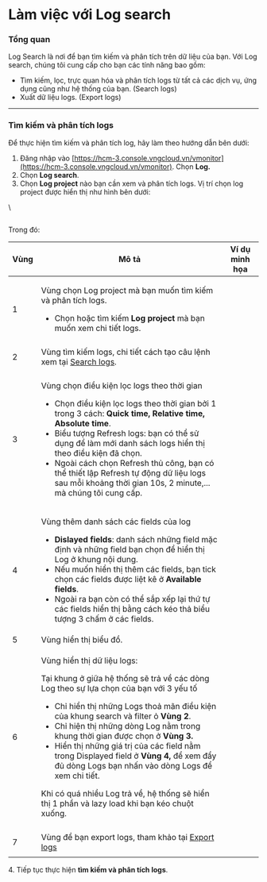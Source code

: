 # Làm việc với Log search

### Tổng quan

Log Search là nơi để bạn tìm kiếm và phân tích trên dữ liệu của bạn. Với Log search, chúng tôi cung cấp cho bạn các tính năng bao gồm:&#x20;

* Tìm kiếm, lọc, trực quan hóa và phân tích logs từ tất cả các dịch vụ, ứng dụng cũng như hệ thống của bạn. (Search logs)
* Xuất dữ liệu logs. (Export logs)

***

### Tìm kiếm và phân tích logs

Để thực hiện tìm kiếm và phân tích log, hãy làm theo hướng dẫn bên dưới:

1. Đăng nhập vào [https://hcm-3.console.vngcloud.vn/vmonitor](https://hcm-3.console.vngcloud.vn/vmonitor). Chọn **Log.**
2. Chọn **Log search**.
3. Chọn **Log project** nào bạn cần xem và phân tích logs. Vị trí chọn log project được hiển thị như hình bên dưới:

\


<figure><img src="http://docs.vngcloud.vn/download/attachments/49649959/image2023-8-2_16-5-28.png?version=1&#x26;modificationDate=1690967129000&#x26;api=v2" alt=""><figcaption></figcaption></figure>

Trong đó:&#x20;

| Vùng | Mô tả                                                                                                                                                                                                                                                                                                                                                                                                                                                                                                                                                                                                                        | Ví dụ minh họa                                                                                                                                                                                                                                                                                                                                                                   |
| ---- | ---------------------------------------------------------------------------------------------------------------------------------------------------------------------------------------------------------------------------------------------------------------------------------------------------------------------------------------------------------------------------------------------------------------------------------------------------------------------------------------------------------------------------------------------------------------------------------------------------------------------------- | -------------------------------------------------------------------------------------------------------------------------------------------------------------------------------------------------------------------------------------------------------------------------------------------------------------------------------------------------------------------------------- |
| 1    | <p>Vùng chọn Log project mà bạn muốn tìm kiếm và phân tích logs.</p><ul><li>Chọn hoặc tìm kiếm <strong>Log project</strong> mà bạn muốn xem chi tiết logs.</li></ul>                                                                                                                                                                                                                                                                                                                                                                                                                                                         | <img src="http://docs.vngcloud.vn/download/thumbnails/49649959/image2023-8-7_13-52-3.png?version=1&#x26;modificationDate=1691391124000&#x26;api=v2" alt="" data-size="original">                                                                                                                                                                                                 |
| 2    | Vùng tìm kiếm logs, chi tiết cách tạo câu lệnh xem tại [Search logs](search-logs.md).                                                                                                                                                                                                                                                                                                                                                                                                                                                                                                                                        | <p><br></p>                                                                                                                                                                                                                                                                                                                                                                      |
| 3    | <p>Vùng chọn điều kiện lọc logs theo thời gian</p><ul><li>Chọn điều kiện lọc logs theo thời gian bởi 1 trong 3 cách: <strong>Quick time, Relative time, Absolute time</strong>.</li><li>Biểu tượng Refresh logs: bạn có thể sử dụng để làm mới danh sách logs hiển thị theo điều kiện đã chọn. </li><li>Ngoài cách chọn Refresh thủ công, bạn có thể thiết lập Refresh tự động dữ liệu logs sau mỗi khoảng thời gian 10s, 2 minute,... mà chúng tôi cung cấp.</li></ul>                                                                                                                                                      | <p><img src="http://docs.vngcloud.vn/download/thumbnails/49649959/image2023-8-7_13-54-33.png?version=1&#x26;modificationDate=1691391273000&#x26;api=v2" alt="" data-size="original"></p><p><img src="http://docs.vngcloud.vn/download/thumbnails/49649959/image2023-8-7_13-57-22.png?version=1&#x26;modificationDate=1691391443000&#x26;api=v2" alt="" data-size="original"></p> |
| 4    | <p>Vùng thêm danh sách các fields của log</p><ul><li><strong>Dislayed fields</strong>: danh sách những field mặc định và những field bạn chọn để hiển thị Log ở khung nội dung. </li><li>Nếu muốn hiển thị thêm các fields, bạn tick chọn các fields được liệt kê ở <strong>Available fields</strong>.</li><li>Ngoài ra bạn còn có thể sắp xếp lại thứ tự các fields hiển thị bằng cách kéo thả biểu tượng 3 chấm ở các fields.</li></ul>                                                                                                                                                                                    | <img src="http://docs.vngcloud.vn/download/thumbnails/49649959/image2023-8-7_13-59-32.png?version=1&#x26;modificationDate=1691391572000&#x26;api=v2" alt="" data-size="original"><img src="http://docs.vngcloud.vn/download/thumbnails/49649959/image2023-8-7_14-0-31.png?version=1&#x26;modificationDate=1691391632000&#x26;api=v2" alt="" data-size="original">                |
| 5    | Vùng hiển thị biểu đồ.                                                                                                                                                                                                                                                                                                                                                                                                                                                                                                                                                                                                       | <img src="http://docs.vngcloud.vn/download/thumbnails/49649959/image2023-8-7_14-1-12.png?version=1&#x26;modificationDate=1691391673000&#x26;api=v2" alt="" data-size="original">                                                                                                                                                                                                 |
| 6    | <p>Vùng hiển thị dữ liệu logs: </p><p>Tại khung ở giữa hệ thống sẽ trả về các dòng Log theo sự lựa chọn của bạn với 3 yếu tố</p><ul><li>Chỉ hiển thị những Logs thoả mãn điều kiện của khung search và filter ỏ <strong>Vùng 2</strong>.</li><li>Chỉ hiện thị những dòng Log nằm trong khung thời gian được chọn ở <strong>Vùng 3.</strong></li><li>Hiển thị những giá trị của các field nằm trong Displayed field ở <strong>Vùng 4,</strong> để xem đẩy đủ dòng Logs bạn nhấn vào dòng Logs để xem chi tiết.</li></ul><p>Khi có quá nhiều Log trả về, hệ thống sẽ hiển thị 1 phần và lazy load khi bạn kéo chuột xuống.</p> | <p><br></p>                                                                                                                                                                                                                                                                                                                                                                      |
| 7    | Vùng để bạn export logs, tham khảo tại [Export logs](export-logs.md)                                                                                                                                                                                                                                                                                                                                                                                                                                                                                                                                                         | <p><br></p>                                                                                                                                                                                                                                                                                                                                                                      |

&#x20;     4\. Tiếp tục thực hiện **tìm kiếm và phân tích logs**.
